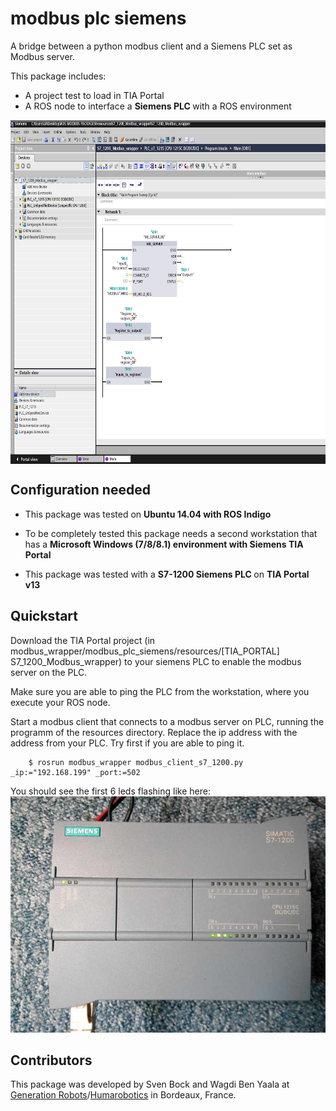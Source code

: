 modbus plc siemens
====================

A bridge between a python modbus client and a Siemens PLC set as Modbus server.


This package includes:

 * A project test to load in TIA Portal 
 * A ROS node to interface a <strong>Siemens PLC </strong> with a ROS environment 


<img align="middle" src="resources/images/TIA_PORTAL.png" alt="image description" height="550" width="800"/> 

## Configuration needed

* This package was tested on <strong> Ubuntu 14.04 with ROS Indigo </strong>

* To be completely tested this package needs a second workstation that has a <strong> Microsoft Windows (7/8/8.1) environment with Siemens TIA Portal</strong>

* This package was tested with a <strong> S7-1200 Siemens PLC </strong> on <strong>TIA Portal v13</strong>


## Quickstart

Download the TIA Portal project (in modbus_wrapper/modbus_plc_siemens/resources/[TIA_PORTAL] S7_1200_Modbus_wrapper) to your siemens PLC to enable the modbus server on the PLC.

Make sure you are able to ping the PLC from the workstation, where you execute your ROS node. 

Start a modbus client that connects to a modbus server on PLC, running the programm of the resources directory. 
Replace the ip address with the address from your PLC. Try first if you are able to ping it.
```
	$ rosrun modbus_wrapper modbus_client_s7_1200.py _ip:="192.168.199" _port:=502
```

You should see the first 6 leds flashing like here:
[![S7-1200](resources/images/S7-1200.jpg)](https://youtu.be/1YarNPR-FwI)

## Contributors

This package was developed by Sven Bock and Wagdi Ben Yaala at [Generation Robots](http://www.generationrobots.com/en/)/[Humarobotics](http://www.humarobotics.com) in Bordeaux, France.